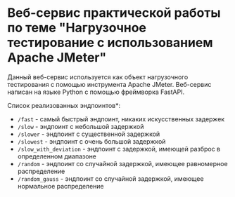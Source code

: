 # Веб-сервис практической работы по теме "Нагрузочное тестирование с использованием Apache JMeter"

Данный веб-сервис используется как объект нагрузочного тестирования с помощью инструмента Apache JMeter.
Веб-сервис написан на языке Python с помощью фреймворка FastAPI.

Список реализованных эндпоинтов*:
 * `/fast` - самый быстрый эндпоинт, никаких искусственных задержек
 * `/slow` - эндпоинт с небольшой задержкой
 * `/slower` - эндпоинт с существенной задержкой
 * `/slowest` - эндпоинт с очень большой задержкой
 * `/slow_with_deviation` - эндпоинт с задержкой, имеющей разброс в определенном диапазоне
 * `/random` - эндпоинт со случайной задержкой, имеющее равномерное распределение
 * `/random_gauss` - эндпоинт со случайной задержкой, имеющее нормальное распределение
